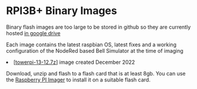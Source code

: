 
<H1>RPI3B+ Binary Images</H1>

<p>Binary flash images are too large to be stored in github so they are currently hosted <a href="https://drive.google.com/drive/folders/1uffMYFfXzFqwHFsLVVnfenaS6MA3xS1N?usp=share_link">in google drive</a>

<p>Each image contains the latest raspbian OS, latest fixes and a working configuration of the NodeRed based Bell Simulator at the time of imaging

<li>[<a href="https://drive.google.com/uc?export=download&id=1Gj4UF2BNcFBqTJAJ93hk8MCRWla3CPoQ">towerpi-13-12.7z</a>]  image created December 2022

<p>Download, unzip and flash to a flash card that is at least 8gb.  You can use the <a href="https://www.raspberrypi.com/software/">Raspberry PI Imager</a> to install it on a suitable flash card.
